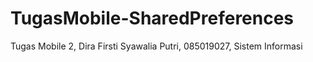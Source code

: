 # TugasMobile-SharedPreferences
Tugas Mobile 2, Dira Firsti Syawalia Putri, 085019027, Sistem Informasi
